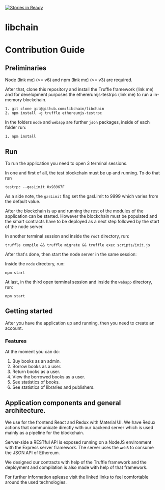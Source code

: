 [![Stories in Ready](https://badge.waffle.io/libchain/libchain.png?label=ready&title=Ready)](https://waffle.io/libchain/libchain)
# libchain

# Contribution Guide 
 
## Preliminaries

Node (link me) (>= v6) and npm (link me) (>= v3) are required. 

After that, clone this repository and install the Truffle framework (link me) and for development purposes the ethererumjs-testrpc (link me) to run a in-memory blockchain.

```
1. git clone git@github.com:libchain/libchain
2. npm install -g truffle ethereumjs-testrpc
```

In the folders `node` and `webapp` are further `json` packages, inside of each folder run:

```
1. npm install
```

## Run
To run the application you need to open 3 terminal sessions. 

In one and first of all, the test blockchain must be up and running. To do that run 

```
testrpc --gasLimit 0x98967F
```

As a side note, the `gasLimit` flag set the gasLimit to 9999 which varies from the default value.

After the blockchain is up and running the rest of the modules of the application can be started. However the blockchain must be populated and the smart contracts have to be deployed as a next step followed by the start of the node server. 

In another terminal session and inside the `root` directory, run: 

```
truffle compile && truffle migrate && truffle exec scripts/init.js
```

After that's done, then start the node server in the same session:

Inside the `node` directory, run: 

```
npm start
```

At last, in the third open terminal session and inside the `webapp` directory, run:

```
npm start
```

## Getting started

After you have the application up and running, then you need to create an account. 

### Features

At the moment you can do: 

1. Buy books as an admin. 
2. Borrow books as a user.
3. Return books as a user.
4. View the borrowed books as a user.
5. See statistics of books.
6. See statistics of libraries and publishers.

## Application components and general architecture.

We use for the frontend React and Redux with Material UI. We have Redux actions that communicate directly with our backend server which is used mainly as a pipeline for the blockchain. 

Server-side a RESTful API is exposed running on a NodeJS environment with the Express server framework. The server uses the `web3` to consume the JSON API of Ethereum. 

We designed our contracts with help of the Truffle framework and the deployment and compilation is also made with help of that framework. 

For further information aplease visit the linked links to feel comfortable around the used technologies.